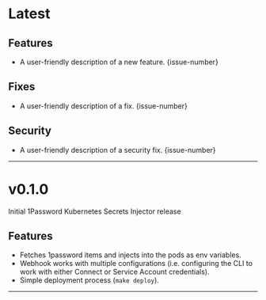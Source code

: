 [//]: # (START/LATEST)
# Latest

## Features
  * A user-friendly description of a new feature. {issue-number}

## Fixes
 * A user-friendly description of a fix. {issue-number}

## Security
 * A user-friendly description of a security fix. {issue-number}

---

[//]: # "START/v0.1.0"

# v0.1.0

Initial 1Password Kubernetes Secrets Injector release

## Features

- Fetches 1password items and injects into the pods as env variables.
- Webhook works with multiple configurations (i.e. configuring the CLI to work with either Connect or Service Account credentials).
- Simple deployment process (`make deploy`).

---
